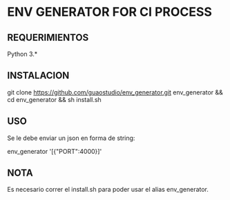# ENV GENERATOR FOR CI PROCESS

## REQUERIMIENTOS

Python 3.*

## INSTALACION

git clone https://github.com/guaostudio/env_generator.git env_generator && cd env_generator && sh install.sh

## USO

Se le debe enviar un json en forma de string:

env_generator '[{"PORT":4000}]'

## NOTA

Es necesario correr el install.sh para poder usar el alias env_generator.